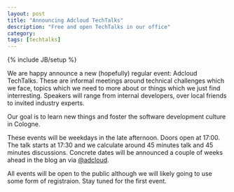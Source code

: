 ```yaml
---
layout: post
title: "Announcing Adcloud TechTalks"
description: "Free and open TechTalks in our office"
category: 
tags: [techtalks]
---
```

{% include JB/setup %}

We are happy announce a new (hopefully) regular event: Adcloud TechTalks. These are informal meetings around technical challenges which we face, topics which we need to more about or things which we just find interresting. Speakers will range from internal developers, over local friends to invited industry experts.

Our goal is to learn new things and foster the software development culture in Cologne. 

These events will be weekdays in the late afternoon. Doors open at 17:00. The talk starts at 17:30 and we calculate around 45 minutes talk and 45 minutes discussions. Concrete dates will be announced a couple of weeks ahead in the blog an via [@adcloud](http://twitter.com/adcloud).

All events will be open to the public although we will likely going to use some form of registraion. Stay tuned for the first event.